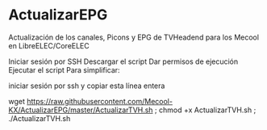 # ActualizarEPG
Actualización de los canales, Picons y EPG de TVHeadend para los Mecool en LibreELEC/CoreELEC

Iniciar sesión por SSH
Descargar el script
Dar permisos de ejecución
Ejecutar el script
Para simplificar:

iniciar sesión por ssh y copiar esta línea entera

wget https://raw.githubusercontent.com/Mecool-KX/ActualizarEPG/master/ActualizarTVH.sh ; chmod +x ActualizarTVH.sh ; ./ActualizarTVH.sh
